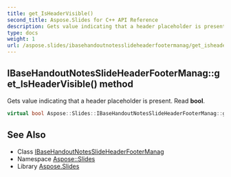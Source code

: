 ```yaml
---
title: get_IsHeaderVisible()
second_title: Aspose.Slides for C++ API Reference
description: Gets value indicating that a header placeholder is present. Read bool.
type: docs
weight: 1
url: /aspose.slides/ibasehandoutnotesslideheaderfootermanag/get_isheadervisible/
---
```

## IBaseHandoutNotesSlideHeaderFooterManag::get_IsHeaderVisible() method


Gets value indicating that a header placeholder is present. Read **bool**.

```cpp
virtual bool Aspose::Slides::IBaseHandoutNotesSlideHeaderFooterManag::get_IsHeaderVisible()=0
```

## See Also

* Class [IBaseHandoutNotesSlideHeaderFooterManag](../)
* Namespace [Aspose::Slides](../../)
* Library [Aspose.Slides](../../../)